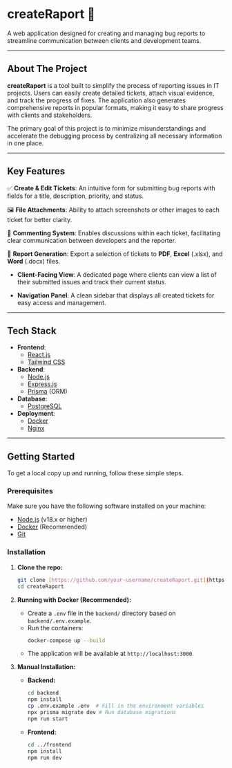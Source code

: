 # createRaport 🐛

A web application designed for creating and managing bug reports to streamline communication between clients and development teams.

---

## About The Project

**createRaport** is a tool built to simplify the process of reporting issues in IT projects. Users can easily create detailed tickets, attach visual evidence, and track the progress of fixes. The application also generates comprehensive reports in popular formats, making it easy to share progress with clients and stakeholders.

The primary goal of this project is to minimize misunderstandings and accelerate the debugging process by centralizing all necessary information in one place.

---

## Key Features

✅ **Create & Edit Tickets**: An intuitive form for submitting bug reports with fields for a title, description, priority, and status.

🖼️ **File Attachments**: Ability to attach screenshots or other images to each ticket for better clarity.

💬 **Commenting System**: Enables discussions within each ticket, facilitating clear communication between developers and the reporter.

📄 **Report Generation**: Export a selection of tickets to **PDF**, **Excel** (.xlsx), and **Word** (.docx) files.

- **Client-Facing View**: A dedicated page where clients can view a list of their submitted issues and track their current status.

- **Navigation Panel**: A clean sidebar that displays all created tickets for easy access and management.

---

## Tech Stack

- **Frontend**:
  - [React.js](https://reactjs.org/)
  - [Tailwind CSS](https://tailwindcss.com/)
- **Backend**:
  - [Node.js](https://nodejs.org/)
  - [Express.js](https://expressjs.com/)
  - [Prisma](https://www.prisma.io/) (ORM)
- **Database**:
  - [PostgreSQL](https://www.postgresql.org/)
- **Deployment**:
  - [Docker](https://www.docker.com/)
  - [Nginx](https://www.nginx.com/)

---

## Getting Started

To get a local copy up and running, follow these simple steps.

### Prerequisites

Make sure you have the following software installed on your machine:
- [Node.js](https://nodejs.org/en/download/) (v18.x or higher)
- [Docker](https://www.docker.com/products/docker-desktop/) (Recommended)
- [Git](https://git-scm.com/)

### Installation

1.  **Clone the repo:**
    ```bash
    git clone [https://github.com/your-username/createRaport.git](https://github.com/your-username/createRaport.git)
    cd createRaport
    ```

2.  **Running with Docker (Recommended):**
    - Create a `.env` file in the `backend/` directory based on `backend/.env.example`.
    - Run the containers:
      ```bash
      docker-compose up --build
      ```
    - The application will be available at `http://localhost:3000`.

3.  **Manual Installation:**

    - **Backend:**
      ```bash
      cd backend
      npm install
      cp .env.example .env  # Fill in the environment variables
      npx prisma migrate dev # Run database migrations
      npm run start
      ```
    - **Frontend:**
      ```bash
      cd ../frontend
      npm install
      npm run dev
      ```
